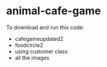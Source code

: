 # animal-cafe-game

To download and run this code:
* cafegameupdated2
* foodcircle2
* using customer class
* all the images
